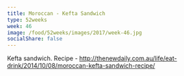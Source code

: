 ```yaml
---
title: Moroccan - Kefta Sandwich
type: 52weeks
week: 46
image: /food/52weeks/images/2017/week-46.jpg
socialShare: false
---
```

Kefta sandwich.  Recipe - http://thenewdaily.com.au/life/eat-drink/2014/10/08/moroccan-kefta-sandwich-recipe/
